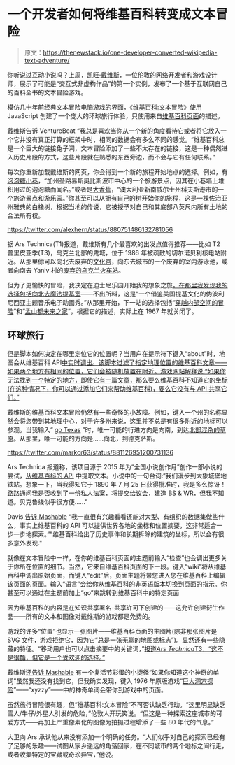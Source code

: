 # 一个开发者如何将维基百科转变成文本冒险

> 原文：<https://thenewstack.io/one-developer-converted-wikipedia-text-adventure/>

你听说过互动小说吗？上周，[凯旺·戴维斯](http://www.kevan.org)，一位伦敦的网络开发者和游戏设计师，展示了可能是“交互式非虚构作品”的第一个实例，发布了一个基于互联网自己的百科全书的文本冒险游戏。

模仿几十年前经典文本冒险电脑游戏的界面，《[维基百科:文本冒险](http://kevan.org/wikitext/)》使用 JavaScript 创建了一个庞大的环球旅行体验，只使用来自[维基百科页面](https://www.wikipedia.org/)的描述。

戴维斯告诉 VentureBeat “我总是喜欢当你从一个新的角度看待它或者将它放入一个它并没有真正打算的框架中时，相同的数据会有多么不同的感觉。“维基百科总是一个巨大的链接兔子洞，文本冒险添加了一些不太存在的链接，这是一种偶然进入历史片段的方式，这些片段就在熟悉的东西旁边，而不会与它有任何联系。”

每次你重新加载戴维斯的网页，你会得到一个新的旅程开始地点的选择。例如，有[泡泡糖小巷](http://kevan.org/wikitext/Bubblegum_Alley)，“加州圣路易斯奥比斯波市中心的一个旅游景点，因其在小巷墙上堆积用过的泡泡糖而闻名。”或者是[大香蕉](http://kevan.org/wikitext/Big_Banana)，“澳大利亚新南威尔士州科夫斯港市的一个旅游景点和游乐园。”你甚至可以从[拥有自己的树](http://kevan.org/wikitext/Tree_That_Owns_Itself)开始你的旅程，这是一棵佐治亚州雅典的白橡树，根据当地的传说，它被授予对自己和其底部八英尺内所有土地的合法所有权。

https://twitter.com/alexhern/status/880751486132781056

据 Ars Technica(T1)报道，戴维斯有几个最喜欢的出发点值得推荐——比如 T2 普里皮亚季(T3)，乌克兰北部的鬼城，位于 1986 年被疏散的切尔诺贝利核电站附近。从那里你可以向北去废弃的[文化宫](http://kevan.org/wikitext/Palace_of_Culture_Energetik)，向东去城市的一个废弃的室内游泳池，或者向南去 Yaniv 村的[废弃的乌克兰火车站](http://kevan.org/wikitext/Yaniv_railway_station)。

但为了更愉快的冒险，我决定在迪士尼乐园开始我的想象之旅[，在那里我发现我的选择包括向北去](http://kevan.org/wikitext/Disneyland)[魔法提基室](http://kevan.org/wikitext/Walt_Disney's_Enchanted_Tiki_Room)——不出所料，这是“一个借鉴美国提基文化的伪波利尼西亚主题音乐电子动画秀。”从那里开始，下一站的选择包括“[穿越内部空间的冒险](http://kevan.org/wikitext/Adventure_Thru_Inner_Space)”和“[孟山都未来之家](http://kevan.org/wikitext/Monsanto_House_of_the_Future)”，根据它的描述，实际上在 1967 年就关闭了。

## 环球旅行

但是脚本如何决定在哪里定位它的位置呢？当用户在提示符下键入“about”时，地图会从维基百科 API[中实时调出。该脚本过滤了指定地理位置的维基百科文章——如果两个地方有相同的位置，它们会被随机放置在附近。游戏网站解释说:“如果你无法找到一个特定的地方，即使它有一篇文章，那么要么维基百科不知道它的坐标(在这种情况下，你可以通过添加它们来帮助维基百科)，要么它没有与 API 共享它们。”](https://www.mediawiki.org/wiki/API:Main_page)

戴维斯的维基百科文本冒险仍然有一些奇怪的小故障。例如，键入一个州的名称显然会将您带到其地理中心，对于许多州来说，这里并不总是有很多附近的地标可以参观。当我输入“ [go Texas](http://kevan.org/wikitext/Texas) ”时，唯一可能的行进方向是向南，到达[北部混杂的草原](http://kevan.org/wikitext/Northern_mixed_grasslands)。从那里，唯一可能的方向是……向北，到德克萨斯。

https://twitter.com/markcr63/status/881126951200731136

Ars Technica 报道称，该项目源于 2015 年为“全国小说创作月”创作一部小说的尝试，[从维基百科的 API](https://github.com/kevandotorg/nanogenmo-2015) 中提取文本。小说中的一句台词:“我们漫步到大象城堡地铁站。想象一下，当我得知它于 1890 年 7 月 25 日获得批准时，我是多么惊讶！路路通问我是否收到了一份私人法案，将提交给议会，建造 BS & WR，但我不知道。贝克鲁线似乎很方便……”

Davis [告诉 Mashable](http://mashable.com/2017/06/30/wikipedia-the-text-adventure/#R7iIYM.wogqm) “我一直很有兴趣看看还能对大型、有组织的数据集做些什么，事实上维基百科的 API 可以提供世界各地的坐标和位置摘要，这非常适合一步一步地探索。”"维基百科给出了历史事件和长期拆除的建筑的坐标，所以会有很多意外发现."

就像在文本冒险中一样，在你的维基百科页面的主题前输入“检查”也会调出更多关于你所在位置的细节。当然，它来自维基百科页面的下一段。键入“wiki”将从维基百科中调出原始页面，而键入“edit”后，页面主题将带您进入您在维基百科上编辑该页面的页面。输入“语言”会给你从维基百科的非英语版本切换到页面的指示。你甚至可以通过在主题前加上“go”来跳转到维基百科中的特定页面

因为维基百科的内容是在知识共享署名-共享许可下创建的——这允许创建衍生作品——所有的文本和图像对戴维斯的游戏都是免费的。

游戏的许多“位置”也显示一张图片——维基百科页面的主图片(除非那张图片是 SVG 文件，游戏拒绝它，因为它“总是一张无聊的地图或标志”)。显然还有一些隐藏的特征。“移动用户也可以点击摘要中的关键词，”[报道*Ars Technica*T3，“这不是很酷，但它是一个受欢迎的选择。”](https://arstechnica.com/gaming/2017/07/a-programmer-turned-wikipedia-into-a-classic-text-adventure/)

戴维斯[还告诉 Mashable](http://mashable.com/2017/06/30/wikipedia-the-text-adventure/#R7iIYM.wogqm) 有一个复活节彩蛋的小捷径“如果你知道这个神奇的单词”虽然我还没有找到它，但我确实发现，键入 1976 年原版游戏“[巨大洞穴探险](http://rickadams.org/adventure/)”——“xyzzy”——中的神奇单词会带你到游戏中的页面。

虽然旅行冒险很有趣，但“维基百科:文本冒险”不可否认缺乏行动。“这里明显缺乏雪人/牛仔/外星人引发的危险，”伦敦人开玩笑说。“但这是一种探索这座城市的可爱方式——再加上严重像素化的图像为拍摄过程增添了一些 80 年代的气息。”

大卫向 Ars 承认他从来没有添加一个明确的任务。“人们似乎对自己的探索已经有了足够的乐趣——试图从家乡遥远的角落回家，在不同城市的两个地标之间行走，或者收集特定的宝藏或奇珍异宝，”他说。

<svg xmlns:xlink="http://www.w3.org/1999/xlink" viewBox="0 0 68 31" version="1.1"><title>Group</title> <desc>Created with Sketch.</desc></svg>